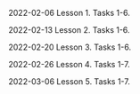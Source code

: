 2022-02-06 Lesson 1. Tasks 1-6.

2022-02-13 Lesson 2. Tasks 1-6.

2022-02-20 Lesson 3. Tasks 1-6.

2022-02-26 Lesson 4. Tasks 1-7.

2022-03-06 Lesson 5. Tasks 1-7.